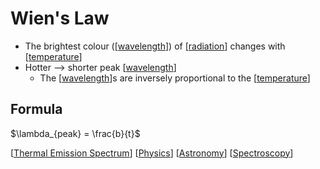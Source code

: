 # Wien's Law

- The brightest colour ([[wavelength]]) of [[radiation]] changes with [[temperature]]
- Hotter --> shorter peak [[wavelength]]
  - The [[wavelength]]s are inversely proportional to the [[temperature]]

## Formula

$\lambda_{peak} = \frac{b}{t}$

[[Thermal Emission Spectrum]] [[Physics]] [[Astronomy]] [[Spectroscopy]]

[//begin]: # "Autogenerated link references for markdown compatibility"
[wavelength]: wavelength "Wavelength"
[radiation]: radiation "Radiation"
[temperature]: temperature "Temperature"
[Thermal Emission Spectrum]: thermal-emission-spectrum "Thermal Emission Spectrum"
[Physics]: physics "Physics"
[Astronomy]: astronomy "Astronomy"
[Spectroscopy]: spectroscopy "Spectroscopy"
[//end]: # "Autogenerated link references"